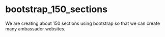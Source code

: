 # bootstrap_150_sections
We are creating about 150 sections using bootstrap so that we can create many ambassador websites.
